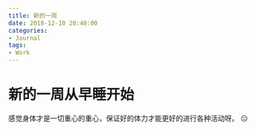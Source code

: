 ```yaml
---
title: 新的一周
date: 2018-12-10 20:40:00
categories:
- Journal
tags:
- Work
---
```


# 新的一周从早睡开始
感觉身体才是一切重心的重心，保证好的体力才能更好的进行各种活动呀。
:expressionless: